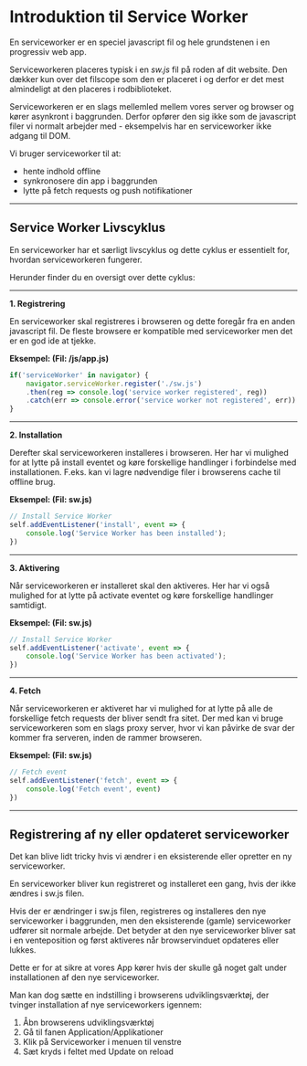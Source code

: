 # Introduktion til Service Worker
En serviceworker er en speciel javascript fil og hele grundstenen i en progressiv web app. 

Serviceworkeren placeres typisk i en *sw.js* fil på roden af dit website. Den dækker kun over det filscope som den er placeret i og derfor er det mest almindeligt at den placeres i rodbiblioteket.

Serviceworkeren er en slags mellemled mellem vores server og browser og kører asynkront i baggrunden.  Derfor opfører den sig ikke som de javascript filer vi normalt arbejder med - eksempelvis har en serviceworker ikke adgang til DOM.

Vi bruger serviceworker til at:

* hente indhold offline
* synkronosere din app i baggrunden
* lytte på fetch requests og push notifikationer
___
## Service Worker Livscyklus
En serviceworker har et særligt livscyklus og dette cyklus er essentielt for, hvordan serviceworkeren fungerer.

Herunder finder du en oversigt over dette cyklus:
___
**1. Registrering**

En serviceworker skal registreres i browseren og dette foregår fra en anden javascript fil. De fleste browsere er kompatible med serviceworker men det er en god ide at tjekke.

**Eksempel: (Fil: /js/app.js)**
```javascript
if('serviceWorker' in navigator) {
	navigator.serviceWorker.register('./sw.js')
	.then(reg => console.log('service worker registered', reg))
	.catch(err => console.error('service worker not registered', err)) 
}
```
____
**2. Installation**

Derefter skal serviceworkeren installeres i browseren. Her har vi mulighed for at lytte på install eventet og køre forskellige handlinger i forbindelse med installationen. F.eks. kan vi lagre nødvendige filer i browserens cache til offline brug. 

**Eksempel: (Fil: sw.js)**
```javascript
// Install Service Worker
self.addEventListener('install', event => {
	console.log('Service Worker has been installed');
})
```
____
**3. Aktivering**

Når serviceworkeren er installeret skal den aktiveres. Her har vi også mulighed for at lytte på activate eventet og køre forskellige handlinger samtidigt.

**Eksempel: (Fil: sw.js)**
```javascript
// Install Service Worker
self.addEventListener('activate', event => {
	console.log('Service Worker has been activated');
})
```
____
**4. Fetch**

Når serviceworkeren er aktiveret har vi mulighed for at lytte på alle de forskellige fetch requests der bliver sendt fra sitet. Der med kan vi bruge serviceworkeren som en slags proxy server, hvor vi kan påvirke de svar der kommer fra serveren, inden de rammer browseren.

**Eksempel: (Fil: sw.js)**
```javascript
// Fetch event
self.addEventListener('fetch', event => {
	console.log('Fetch event', event)
})
```

___
## Registrering af ny eller opdateret serviceworker

Det kan blive lidt tricky hvis vi ændrer i en eksisterende eller opretter en ny serviceworker.

En serviceworker bliver kun registreret og installeret een gang, hvis der ikke ændres i sw.js filen.

Hvis der er ændringer i sw.js filen, registreres og installeres den nye serviceworker i baggrunden, men den eksisterende (gamle) serviceworker udfører sit normale arbejde. Det betyder at den nye serviceworker bliver sat i en venteposition og først aktiveres når browservinduet opdateres eller lukkes.

Dette er for at sikre at vores App kører hvis der skulle gå noget galt under installationen af den nye serviceworker.

Man kan dog sætte en indstilling i browserens udviklingsværktøj, der tvinger installation af nye serviceworkers igennem:

1. Åbn browserens udviklingsværktøj
2. Gå til fanen Application/Applikationer
3. Klik på Serviceworker i menuen til venstre
4. Sæt kryds i feltet med Update on reload








